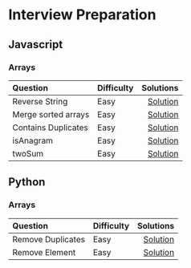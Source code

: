 # Interview Preparation

## Javascript 

### Arrays
| Question       | Difficulty| Solutions |
|  :----        |-----------| ----:     |
| Reverse String |Easy|[Solution](https://github.com/pedrocor12/LeetCode/blob/main/Javascript/Arrays/reverseString.js)|
| Merge sorted arrays|Easy|[Solution](https://github.com/pedrocor12/LeetCode/blob/main/Javascript/Arrays/mergeSortedArrays.js)|  
| Contains Duplicates|Easy|[Solution](https://github.com/pedrocor12/LeetCode/blob/main/Javascript/Arrays/containsDuplicate.js)|
|isAnagram|Easy|[Solution](https://github.com/pedrocor12/LeetCode/blob/main/Javascript/Arrays/isAnagram.js)|
|twoSum|Easy|[Solution](https://github.com/pedrocor12/LeetCode/blob/main/Javascript/Arrays/twoSum.js)|



## Python 

### Arrays
| Question       | Difficulty| Solutions |
|  :----        |-----------| ----:     |
| Remove Duplicates |Easy|[Solution](https://github.com/pedrocor12/LeetCode/blob/main/Python/Arrays/removeDuplicates.py)|
| Remove Element | Easy |[Solution](https://github.com/pedrocor12/LeetCode/blob/main/Python/Arrays/removeElement.py)|

